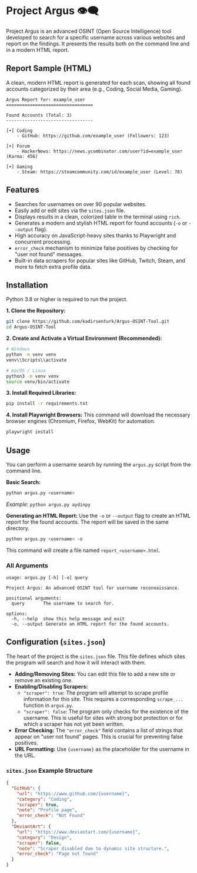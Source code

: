 # Project Argus 👁️‍🗨️

Project Argus is an advanced OSINT (Open Source Intelligence) tool developed to search for a specific username across various websites and report on the findings. It presents the results both on the command line and in a modern HTML report.

## Report Sample (HTML)
A clean, modern HTML report is generated for each scan, showing all found accounts categorized by their area (e.g., Coding, Social Media, Gaming).

```
Argus Report for: example_user
=================================

Found Accounts (Total: 3)
---------------------------------

[+] Coding
    - GitHub: https://github.com/example_user (Followers: 123)

[+] Forum
    - HackerNews: https://news.ycombinator.com/user?id=example_user (Karma: 456)

[+] Gaming
    - Steam: https://steamcommunity.com/id/example_user (Level: 78)
```


## Features

-   Searches for usernames on over 90 popular websites.
-   Easily add or edit sites via the `sites.json` file.
-   Displays results in a clean, colorized table in the terminal using `rich`.
-   Generates a modern and stylish HTML report for found accounts (`-o` or `--output` flag).
-   High accuracy on JavaScript-heavy sites thanks to Playwright and concurrent processing.
-   `error_check` mechanism to minimize false positives by checking for "user not found" messages.
-   Built-in data scrapers for popular sites like GitHub, Twitch, Steam, and more to fetch extra profile data.

## Installation

Python 3.8 or higher is required to run the project.

**1. Clone the Repository:**
```bash
git clone https://github.com/kadirsenturk/Argus-OSINT-Tool.git
cd Argus-OSINT-Tool
```

**2. Create and Activate a Virtual Environment (Recommended):**
```bash
# Windows
python -m venv venv
venv\\Scripts\\activate

# macOS / Linux
python3 -m venv venv
source venv/bin/activate
```

**3. Install Required Libraries:**
```bash
pip install -r requirements.txt
```

**4. Install Playwright Browsers:**
This command will download the necessary browser engines (Chromium, Firefox, WebKit) for automation.
```bash
playwright install
```

## Usage

You can perform a username search by running the `argus.py` script from the command line.

**Basic Search:**
```bash
python argus.py <username>
```
*Example:* `python argus.py aydinpy`

**Generating an HTML Report:**
Use the `-o` or `--output` flag to create an HTML report for the found accounts. The report will be saved in the same directory.
```bash
python argus.py <username> -o
```
This command will create a file named `report_<username>.html`.


### All Arguments
```
usage: argus.py [-h] [-o] query

Project Argus: An advanced OSINT tool for username reconnaissance.

positional arguments:
  query       The username to search for.

options:
  -h, --help  show this help message and exit
  -o, --output Generate an HTML report for the found accounts.
```

## Configuration (`sites.json`)

The heart of the project is the `sites.json` file. This file defines which sites the program will search and how it will interact with them.

-   **Adding/Removing Sites:** You can edit this file to add a new site or remove an existing one.
-   **Enabling/Disabling Scrapers:**
    -   `"scraper": true`: The program will attempt to scrape profile information for this site. This requires a corresponding `scrape_...` function in `argus.py`.
    -   `"scraper": false`: The program only checks for the existence of the username. This is useful for sites with strong bot protection or for which a scraper has not yet been written.
-   **Error Checking:** The `"error_check"` field contains a list of strings that appear on "user not found" pages. This is crucial for preventing false positives.
-   **URL Formatting:** Use `{username}` as the placeholder for the username in the URL.

### `sites.json` Example Structure
```json
{
  "GitHub": {
    "url": "https://www.github.com/{username}",
    "category": "Coding",
    "scraper": true,
    "note": "Profile page",
    "error_check": "Not Found"
  },
  "DeviantArt": {
    "url": "https://www.deviantart.com/{username}",
    "category": "Design",
    "scraper": false,
    "note": "Scraper disabled due to dynamic site structure.",
    "error_check": "Page not found"
  }
}
``` 